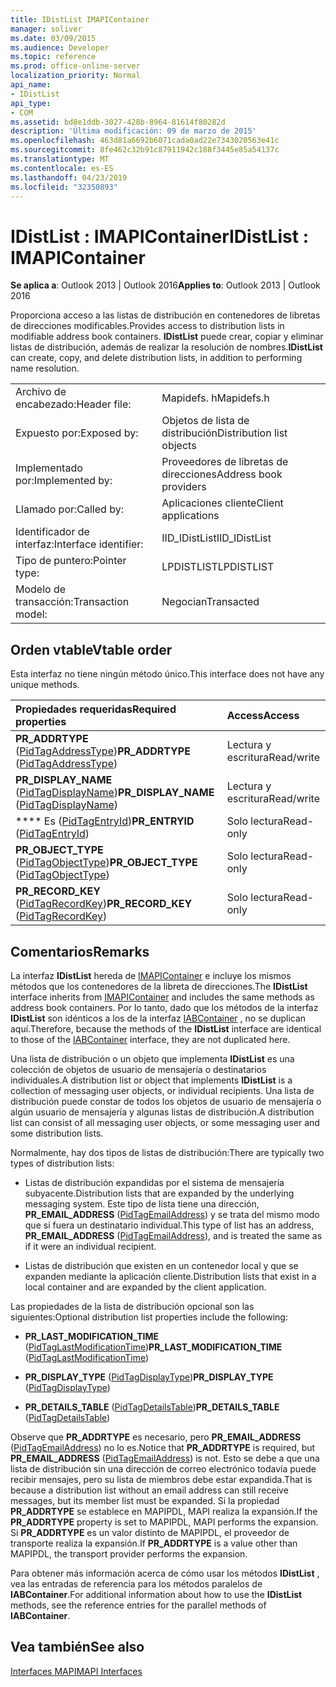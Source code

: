 ```yaml
---
title: IDistList IMAPIContainer
manager: soliver
ms.date: 03/09/2015
ms.audience: Developer
ms.topic: reference
ms.prod: office-online-server
localization_priority: Normal
api_name:
- IDistList
api_type:
- COM
ms.assetid: bd8e1ddb-3027-428b-8964-81614f80282d
description: 'Última modificación: 09 de marzo de 2015'
ms.openlocfilehash: 463d81a6692b6071cada0ad22e7343020563e41c
ms.sourcegitcommit: 8fe462c32b91c87911942c188f3445e85a54137c
ms.translationtype: MT
ms.contentlocale: es-ES
ms.lasthandoff: 04/23/2019
ms.locfileid: "32350893"
---
```

# <a name="idistlist--imapicontainer"></a><span data-ttu-id="1f163-103">IDistList : IMAPIContainer</span><span class="sxs-lookup"><span data-stu-id="1f163-103">IDistList : IMAPIContainer</span></span>

  
  
<span data-ttu-id="1f163-104">**Se aplica a**: Outlook 2013 | Outlook 2016</span><span class="sxs-lookup"><span data-stu-id="1f163-104">**Applies to**: Outlook 2013 | Outlook 2016</span></span> 
  
<span data-ttu-id="1f163-105">Proporciona acceso a las listas de distribución en contenedores de libretas de direcciones modificables.</span><span class="sxs-lookup"><span data-stu-id="1f163-105">Provides access to distribution lists in modifiable address book containers.</span></span> <span data-ttu-id="1f163-106">**IDistList** puede crear, copiar y eliminar listas de distribución, además de realizar la resolución de nombres.</span><span class="sxs-lookup"><span data-stu-id="1f163-106">**IDistList** can create, copy, and delete distribution lists, in addition to performing name resolution.</span></span> 
  
|||
|:-----|:-----|
|<span data-ttu-id="1f163-107">Archivo de encabezado:</span><span class="sxs-lookup"><span data-stu-id="1f163-107">Header file:</span></span>  <br/> |<span data-ttu-id="1f163-108">Mapidefs. h</span><span class="sxs-lookup"><span data-stu-id="1f163-108">Mapidefs.h</span></span>  <br/> |
|<span data-ttu-id="1f163-109">Expuesto por:</span><span class="sxs-lookup"><span data-stu-id="1f163-109">Exposed by:</span></span>  <br/> |<span data-ttu-id="1f163-110">Objetos de lista de distribución</span><span class="sxs-lookup"><span data-stu-id="1f163-110">Distribution list objects</span></span>  <br/> |
|<span data-ttu-id="1f163-111">Implementado por:</span><span class="sxs-lookup"><span data-stu-id="1f163-111">Implemented by:</span></span>  <br/> |<span data-ttu-id="1f163-112">Proveedores de libretas de direcciones</span><span class="sxs-lookup"><span data-stu-id="1f163-112">Address book providers</span></span>  <br/> |
|<span data-ttu-id="1f163-113">Llamado por:</span><span class="sxs-lookup"><span data-stu-id="1f163-113">Called by:</span></span>  <br/> |<span data-ttu-id="1f163-114">Aplicaciones cliente</span><span class="sxs-lookup"><span data-stu-id="1f163-114">Client applications</span></span>  <br/> |
|<span data-ttu-id="1f163-115">Identificador de interfaz:</span><span class="sxs-lookup"><span data-stu-id="1f163-115">Interface identifier:</span></span>  <br/> |<span data-ttu-id="1f163-116">IID_IDistList</span><span class="sxs-lookup"><span data-stu-id="1f163-116">IID_IDistList</span></span>  <br/> |
|<span data-ttu-id="1f163-117">Tipo de puntero:</span><span class="sxs-lookup"><span data-stu-id="1f163-117">Pointer type:</span></span>  <br/> |<span data-ttu-id="1f163-118">LPDISTLIST</span><span class="sxs-lookup"><span data-stu-id="1f163-118">LPDISTLIST</span></span>  <br/> |
|<span data-ttu-id="1f163-119">Modelo de transacción:</span><span class="sxs-lookup"><span data-stu-id="1f163-119">Transaction model:</span></span>  <br/> |<span data-ttu-id="1f163-120">Negocian</span><span class="sxs-lookup"><span data-stu-id="1f163-120">Transacted</span></span>  <br/> |
   
## <a name="vtable-order"></a><span data-ttu-id="1f163-121">Orden vtable</span><span class="sxs-lookup"><span data-stu-id="1f163-121">Vtable order</span></span>

<span data-ttu-id="1f163-122">Esta interfaz no tiene ningún método único.</span><span class="sxs-lookup"><span data-stu-id="1f163-122">This interface does not have any unique methods.</span></span>
  
|<span data-ttu-id="1f163-123">**Propiedades requeridas**</span><span class="sxs-lookup"><span data-stu-id="1f163-123">**Required properties**</span></span>|<span data-ttu-id="1f163-124">**Access**</span><span class="sxs-lookup"><span data-stu-id="1f163-124">**Access**</span></span>|
|:-----|:-----|
|<span data-ttu-id="1f163-125">**PR_ADDRTYPE** ([PidTagAddressType](pidtagaddresstype-canonical-property.md))</span><span class="sxs-lookup"><span data-stu-id="1f163-125">**PR_ADDRTYPE** ([PidTagAddressType](pidtagaddresstype-canonical-property.md))</span></span>  <br/> |<span data-ttu-id="1f163-126">Lectura y escritura</span><span class="sxs-lookup"><span data-stu-id="1f163-126">Read/write</span></span>  <br/> |
|<span data-ttu-id="1f163-127">**PR_DISPLAY_NAME** ([PidTagDisplayName](pidtagdisplayname-canonical-property.md))</span><span class="sxs-lookup"><span data-stu-id="1f163-127">**PR_DISPLAY_NAME** ([PidTagDisplayName](pidtagdisplayname-canonical-property.md))</span></span>  <br/> |<span data-ttu-id="1f163-128">Lectura y escritura</span><span class="sxs-lookup"><span data-stu-id="1f163-128">Read/write</span></span>  <br/> |
|<span data-ttu-id="1f163-129">\*\*\*\* Es ([PidTagEntryId](pidtagentryid-canonical-property.md))</span><span class="sxs-lookup"><span data-stu-id="1f163-129">**PR_ENTRYID** ([PidTagEntryId](pidtagentryid-canonical-property.md))</span></span>  <br/> |<span data-ttu-id="1f163-130">Solo lectura</span><span class="sxs-lookup"><span data-stu-id="1f163-130">Read-only</span></span>  <br/> |
|<span data-ttu-id="1f163-131">**PR_OBJECT_TYPE** ([PidTagObjectType](pidtagobjecttype-canonical-property.md))</span><span class="sxs-lookup"><span data-stu-id="1f163-131">**PR_OBJECT_TYPE** ([PidTagObjectType](pidtagobjecttype-canonical-property.md))</span></span>  <br/> |<span data-ttu-id="1f163-132">Solo lectura</span><span class="sxs-lookup"><span data-stu-id="1f163-132">Read-only</span></span>  <br/> |
|<span data-ttu-id="1f163-133">**PR_RECORD_KEY** ([PidTagRecordKey](pidtagrecordkey-canonical-property.md))</span><span class="sxs-lookup"><span data-stu-id="1f163-133">**PR_RECORD_KEY** ([PidTagRecordKey](pidtagrecordkey-canonical-property.md))</span></span>  <br/> |<span data-ttu-id="1f163-134">Solo lectura</span><span class="sxs-lookup"><span data-stu-id="1f163-134">Read-only</span></span>  <br/> |
   
## <a name="remarks"></a><span data-ttu-id="1f163-135">Comentarios</span><span class="sxs-lookup"><span data-stu-id="1f163-135">Remarks</span></span>

<span data-ttu-id="1f163-136">La interfaz **IDistList** hereda de [IMAPIContainer](imapicontainerimapiprop.md) e incluye los mismos métodos que los contenedores de la libreta de direcciones.</span><span class="sxs-lookup"><span data-stu-id="1f163-136">The **IDistList** interface inherits from [IMAPIContainer](imapicontainerimapiprop.md) and includes the same methods as address book containers.</span></span> <span data-ttu-id="1f163-137">Por lo tanto, dado que los métodos de la interfaz **IDistList** son idénticos a los de la interfaz [IABContainer](iabcontainerimapicontainer.md) , no se duplican aquí.</span><span class="sxs-lookup"><span data-stu-id="1f163-137">Therefore, because the methods of the **IDistList** interface are identical to those of the [IABContainer](iabcontainerimapicontainer.md) interface, they are not duplicated here.</span></span> 
  
<span data-ttu-id="1f163-138">Una lista de distribución o un objeto que implementa **IDistList** es una colección de objetos de usuario de mensajería o destinatarios individuales.</span><span class="sxs-lookup"><span data-stu-id="1f163-138">A distribution list or object that implements **IDistList** is a collection of messaging user objects, or individual recipients.</span></span> <span data-ttu-id="1f163-139">Una lista de distribución puede constar de todos los objetos de usuario de mensajería o algún usuario de mensajería y algunas listas de distribución.</span><span class="sxs-lookup"><span data-stu-id="1f163-139">A distribution list can consist of all messaging user objects, or some messaging user and some distribution lists.</span></span> 
  
<span data-ttu-id="1f163-140">Normalmente, hay dos tipos de listas de distribución:</span><span class="sxs-lookup"><span data-stu-id="1f163-140">There are typically two types of distribution lists:</span></span>
  
- <span data-ttu-id="1f163-141">Listas de distribución expandidas por el sistema de mensajería subyacente.</span><span class="sxs-lookup"><span data-stu-id="1f163-141">Distribution lists that are expanded by the underlying messaging system.</span></span> <span data-ttu-id="1f163-142">Este tipo de lista tiene una dirección, **PR_EMAIL_ADDRESS** ([PidTagEmailAddress](pidtagemailaddress-canonical-property.md)) y se trata del mismo modo que si fuera un destinatario individual.</span><span class="sxs-lookup"><span data-stu-id="1f163-142">This type of list has an address, **PR_EMAIL_ADDRESS** ([PidTagEmailAddress](pidtagemailaddress-canonical-property.md)), and is treated the same as if it were an individual recipient.</span></span> 
    
- <span data-ttu-id="1f163-143">Listas de distribución que existen en un contenedor local y que se expanden mediante la aplicación cliente.</span><span class="sxs-lookup"><span data-stu-id="1f163-143">Distribution lists that exist in a local container and are expanded by the client application.</span></span>
    
<span data-ttu-id="1f163-144">Las propiedades de la lista de distribución opcional son las siguientes:</span><span class="sxs-lookup"><span data-stu-id="1f163-144">Optional distribution list properties include the following:</span></span>
  
- <span data-ttu-id="1f163-145">**PR_LAST_MODIFICATION_TIME** ([PidTagLastModificationTime](pidtaglastmodificationtime-canonical-property.md))</span><span class="sxs-lookup"><span data-stu-id="1f163-145">**PR_LAST_MODIFICATION_TIME** ([PidTagLastModificationTime](pidtaglastmodificationtime-canonical-property.md))</span></span>
    
- <span data-ttu-id="1f163-146">**PR_DISPLAY_TYPE** ([PidTagDisplayType](pidtagdisplaytype-canonical-property.md))</span><span class="sxs-lookup"><span data-stu-id="1f163-146">**PR_DISPLAY_TYPE** ([PidTagDisplayType](pidtagdisplaytype-canonical-property.md))</span></span> 
    
- <span data-ttu-id="1f163-147">**PR_DETAILS_TABLE** ([PidTagDetailsTable](pidtagdetailstable-canonical-property.md))</span><span class="sxs-lookup"><span data-stu-id="1f163-147">**PR_DETAILS_TABLE** ([PidTagDetailsTable](pidtagdetailstable-canonical-property.md))</span></span> 
    
<span data-ttu-id="1f163-148">Observe que **PR_ADDRTYPE** es necesario, pero **PR_EMAIL_ADDRESS** ([PidTagEmailAddress](pidtagemailaddress-canonical-property.md)) no lo es.</span><span class="sxs-lookup"><span data-stu-id="1f163-148">Notice that **PR_ADDRTYPE** is required, but **PR_EMAIL_ADDRESS** ([PidTagEmailAddress](pidtagemailaddress-canonical-property.md)) is not.</span></span> <span data-ttu-id="1f163-149">Esto se debe a que una lista de distribución sin una dirección de correo electrónico todavía puede recibir mensajes, pero su lista de miembros debe estar expandida.</span><span class="sxs-lookup"><span data-stu-id="1f163-149">That is because a distribution list without an email address can still receive messages, but its member list must be expanded.</span></span> <span data-ttu-id="1f163-150">Si la propiedad **PR_ADDRTYPE** se establece en MAPIPDL, MAPI realiza la expansión.</span><span class="sxs-lookup"><span data-stu-id="1f163-150">If the **PR_ADDRTYPE** property is set to MAPIPDL, MAPI performs the expansion.</span></span> <span data-ttu-id="1f163-151">Si **PR_ADDRTYPE** es un valor distinto de MAPIPDL, el proveedor de transporte realiza la expansión.</span><span class="sxs-lookup"><span data-stu-id="1f163-151">If **PR_ADDRTYPE** is a value other than MAPIPDL, the transport provider performs the expansion.</span></span> 
  
<span data-ttu-id="1f163-152">Para obtener más información acerca de cómo usar los métodos **IDistList** , vea las entradas de referencia para los métodos paralelos de **IABContainer**.</span><span class="sxs-lookup"><span data-stu-id="1f163-152">For additional information about how to use the **IDistList** methods, see the reference entries for the parallel methods of **IABContainer**.</span></span>
  
## <a name="see-also"></a><span data-ttu-id="1f163-153">Vea también</span><span class="sxs-lookup"><span data-stu-id="1f163-153">See also</span></span>



[<span data-ttu-id="1f163-154">Interfaces MAPI</span><span class="sxs-lookup"><span data-stu-id="1f163-154">MAPI Interfaces</span></span>](mapi-interfaces.md)

